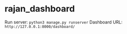 # rajan_dashboard

Run server: `python3 manage.py runserver`
Dashboard URL: `http://127.0.0.1:8000/dashboard/`
